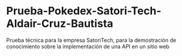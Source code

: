 # Prueba-Pokedex-Satori-Tech-Aldair-Cruz-Bautista
Prueba técnica para la empresa SatoriTech, para la demostración de conocimiento sobre la implementación de una API en un sitio web
